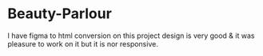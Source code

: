 # Beauty-Parlour
I have figma to html conversion on this project design is very good &amp; it was pleasure to work on it but it is nor responsive.
